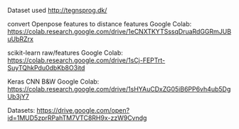 Dataset used http://tegnsprog.dk/

convert Openpose features to distance features Google Colab: https://colab.research.google.com/drive/1eCNXTKYTSssqDruaRdGGRmJUBuUbRZrx

scikit-learn raw/features Google Colab: https://colab.research.google.com/drive/1sCj-FEPTrt-SuyTQhkPdu0dbKb8O3itd

Keras CNN B&W Google Colab: https://colab.research.google.com/drive/1sHYAuCDxZG05iB6PP6vh4ub5DgUb3jY7

Datasets: https://drive.google.com/open?id=1MUD5zprRPahTM7VTC8RH9x-zzW9Cvndg
